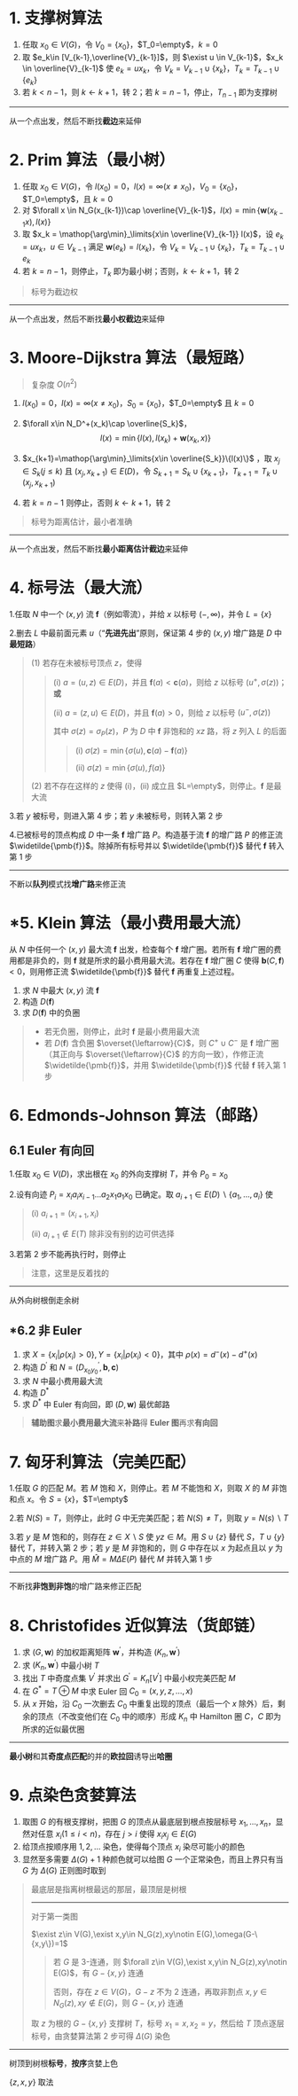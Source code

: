 # 1. 支撑树算法 

1. 任取 $x_0\in V(G)$，令 $V_0=\{x_0\}$，$T_0=\empty$，$k=0$ 
2. 取 $e_k\in [V_{k-1},\overline{V}_{k-1}]$，则 $\exist u \in V_{k-1}$，$x_k \in \overline{V}_{k-1}$ 使 $e_k=u x_k$，令 $V_k=V_{k-1}\cup \{x_k\}$，$T_k=T_{k-1}\cup\{e_k\}$ 
3. 若 $k<n-1$，则 $k\leftarrow k + 1$，转 2；若 $k=n-1$，停止，$T_{n-1}$ 即为支撑树

---

从一个点出发，然后不断找**截边**来延伸

# 2. Prim 算法（最小树）

1. 任取 $x_0\in V(G)$，令 $l(x_0) = 0$，$l(x)=\infty (x\neq x_0)$，$V_0=\{x_0\}$，$T_0=\empty$，且 $k=0$ 
2. 对 $\forall x \in N_G(x_{k-1})\cap \overline{V}_{k-1}$，$l(x)=\min\{\pmb{w}(x_{k-1}x),l(x)\}$ 
3. 取 $x_k = \mathop{\arg\min}_\limits{x\in \overline{V}_{k-1}} l(x)$，设 $e_k=u x_k$，$u\in V_{k-1}$ 满足 $\pmb{w}(e_k)=l(x_k)$，令 $V_k=V_{k-1}\cup\{x_k\}$，$T_k=T_{k-1}\cup{e_k}$ 
4. 若 $k=n-1$，则停止，$T_{k}$ 即为最小树；否则，$k\leftarrow k+1$，转 2

> 标号为截边权

---

从一个点出发，然后不断找**最小权截边**来延伸

# 3. Moore-Dijkstra 算法（最短路）

> 复杂度 $O(n^2)$ 

1. $l(x_0)=0$，$l(x)=\infty(x\neq x_0)$，$S_0=\{x_0\}$，$T_0=\empty$ 且 $k=0$ 

2. $\forall x\in N_D^+(x_k)\cap \overline{S_k}$，
   $$
   l(x)=\min\{l(x),l(x_k)+\pmb{w}(x_k,x)\}
   $$

3. $x_{k+1}=\mathop{\arg\min}_\limits{x\in \overline{S_k}}\{l(x)\}$ ，取 $x_j\in S_k(j\le k)$ 且 $(x_j,x_{k+1})\in E(D)$，令 $S_{k+1}=S_k\cup\{x_{k+1}\}$，$T_{k+1}=T_k \cup (x_j,x_{k+1})$ 

4. 若 $k=n-1$ 则停止，否则 $k\leftarrow k+1$，转 2

> 标号为距离估计，最小者准确

---

从一个点出发，然后不断找**最小距离估计截边**来延伸

# 4. 标号法（最大流）

1.任取 $N$ 中一个 $(x,y)$ 流 $\pmb{f}$（例如零流），并给 $x$ 以标号 $(-,\infty)$，并令 $L=\{x\}$ 

2.删去 $L$ 中最前面元素 $u$（“**先进先出**”原则，保证第 4 步的 $(x,y)$ 增广路是 $D$ 中**最短路**）

> (1) 若存在未被标号顶点 $z$，使得
>
> > (i) $a=(u,z)\in E(D)$，并且 $\pmb{f}(a)<\pmb{c}(a)$，则给 $z$ 以标号 $(u^+,\sigma(z))$；**或** 
> >
> > (ii) $a=(z,u)\in E(D)$，并且 $\pmb{f}(a)>0$，则给 $z$ 以标号 $(u^-,\sigma(z))$ 
> >
> > 其中 $\sigma(z)=\sigma_P(z)$，$P$ 为 $D$ 中 $\pmb{f}$ 非饱和的 $xz$ 路，将 $z$ 列入 $L$ 的后面
> >
> > > (i) $\sigma(z)=\min\{\sigma(u),\pmb{c}(a)-\pmb{f}(a)\}$ 
> > >
> > > (ii) $\sigma(z)=\min\{\sigma(u),f(a)\}$ 
>
> (2) 若不存在这样的 $z$ 使得 (i)，(ii) 成立且 $L=\empty$，则停止。$\pmb{f}$ 是最大流

3.若 $y$ 被标号，则进入第 $4$ 步；若 $y$ 未被标号，则转入第 2 步

4.已被标号的顶点构成 $D$ 中一条 $\pmb{f}$ 增广路 $P$。构造基于流 $\pmb{f}$ 的增广路 $P$ 的修正流 $\widetilde{\pmb{f}}$。除掉所有标号并以 $\widetilde{\pmb{f}}$ 替代 $\pmb{f}$ 转入第 1 步

---

不断以**队列**模式找**增广路**来修正流

# *5. Klein 算法（最小费用最大流）

从 $N$ 中任何一个 $(x,y)$ 最大流 $\pmb{f}$ 出发，检查每个 $\pmb{f}$ 增广圈。若所有 $\pmb{f}$ 增广圈的费用都是非负的，则 $\pmb{f}$ 就是所求的最小费用最大流。若存在 $\pmb{f}$ 增广圈 $C$ 使得 $\pmb{b}(C,\pmb{f})<0$，则用修正流 $\widetilde{\pmb{f}}$ 替代 $\pmb{f}$ 再重复上述过程。

1. 求 $N$ 中最大 $(x,y)$ 流 $\pmb{f}$ 
2. 构造 $D(\pmb{f})$ 
3. 求 $D(\pmb{f})$ 中的负圈

> - 若无负圈，则停止，此时 $\pmb{f}$ 是最小费用最大流
> - 若 $D(\pmb{f})$ 含负圈 $\overset{\leftarrow}{C}$，则 $C^+\cup C^-$ 是 $\pmb{f}$ 增广圈（其正向与 $\overset{\leftarrow}{C}$ 的方向一致），作修正流 $\widetilde{\pmb{f}}$，并用 $\widetilde{\pmb{f}}$ 代替 $\pmb{f}$ 转入第 1 步

# 6. Edmonds-Johnson 算法（邮路）

## 6.1 Euler 有向回

1.任取 $x_0\in V(D)$，求出根在 $x_0$ 的外向支撑树 $T$，并令 $P_0=x_0$ 

2.设有向迹 $P_i=x_ia_ix_{i-1}\dots a_2x_1a_1x_0$ 已确定。取 $a_{i+1}\in E(D)\backslash\{a_1,\dots,a_i\}$ 使

> (i) $a_{i+1}=(x_{i+1},x_i)$ 
>
> (ii) $a_{i+1}\notin E(T)$ 除非没有别的边可供选择

3.若第 2 步不能再执行时，则停止

> 注意，这里是反着找的

---

从外向树根倒走余树

## *6.2 非 Euler

1. 求 $X=\{x_i|\rho(x_i)>0\},Y=\{x_i|\rho(x_i)<0\}$，其中 $\rho(x)=d^-(x)-d^+(x)$ 
2. 构造 $D^\prime$ 和 $N=(D^\prime_{x_0y_0},\pmb{b},\pmb{c})$ 
3. 求 $N$ 中最小费用最大流
4. 构造 $D^*$ 
5. 求 $D^*$ 中 Euler 有向回，即 $(D,\pmb{w})$ 最优邮路

> **辅助图**求**最小费用最大流**来**补路**得 **Euler 图**再求**有向回**

# 7. 匈牙利算法（完美匹配）

1.任取 $G$ 的匹配 $M$。若 $M$ 饱和 $X$，则停止。若 $M$ 不能饱和 $X$，则取 $X$ 的 $M$ 非饱和点 $x$。令 $S=\{x\}$，$T=\empty$ 

2.若 $N(S)=T$，则停止，此时 $G$ 中无完美匹配；若 $N(S)\neq T$，则取 $y=N(s)\backslash T$ 

3.若 $y$ 是 $M$ 饱和的，则存在 $z\in X\backslash S$ 使 $yz\in M$。用 $S\cup \{z\}$ 替代 $S$，$T\cup\{y\}$ 替代 $T$，并转入第 2 步；若 $y$ 是 $M$ 非饱和的，则 $G$ 中存在以 $x$ 为起点且以 $y$ 为中点的 $M$ 增广路 $P$。用 $\hat{M}=M\Delta E(P)$ 替代 $M$ 并转入第 1 步

---

不断找**非饱到非饱**的增广路来修正匹配

# 8. Christofides 近似算法（货郎链）

1. 求 $(G,\pmb{w})$ 的加权距离矩阵 $\pmb{w}^\prime$，并构造 $(K_n,\pmb{w}^\prime)$ 
2. 求 $(K_n,\pmb{w}^\prime)$ 中最小树 $T$ 
3. 找出 $T$ 中奇度点集 $V^\prime$ 并求出 $G^\prime=K_n[V^\prime]$ 中最小权完美匹配 $M$ 
4. 在 $G^*=T\oplus M$ 中求 Euler 回 $C_0=(x,y,z,\dots,x)$ 
5. 从 $x$ 开始，沿 $C_0$ 一次删去 $C_0$ 中重复出现的顶点（最后一个 $x$ 除外）后，剩余的顶点（不改变他们在 $C_0$ 中的顺序）形成 $K_n$ 中 Hamilton 圈 $C$，$C$ 即为所求的近似最优圈

---

**最小树**和其**奇度点匹配**的并的**欧拉回**诱导出**哈圈** 

# 9. 点染色贪婪算法

1. 取图 $G$ 的有根支撑树，把图 $G$ 的顶点从最底层到根点按层标号 $x_1,\dots,x_n$，显然对任意 $x_i(1\le i<n)$，存在 $j>i$ 使得 $x_ix_j\in E(G)$ 
2. 给顶点按顺序用 $1,2,\dots$ 染色，使得每个顶点 $x_i$ 染尽可能小的颜色
3. 显然至多需要 $\Delta(G)+1$ 种颜色就可以给图 $G$ 一个正常染色，而且上界只有当 $G$ 为 $\Delta(G)$ 正则图时取到

> 最底层是指离树根最远的那层，最顶层是树根
>
> ---
>
> 对于第一类图
>
> $\exist z\in V(G),\exist x,y\in N_G(z),xy\notin E(G),\omega(G-\{x,y\})=1$ 
>
> > 若 $G$ 是 3-连通，则 $\forall z\in V(G),\exist x,y\in N_G(z),xy\notin E(G)$，有 $G-\{x,y\}$ 连通 
> >
> > 否则，存在 $z\in V(G)$，$G-z$ 不为 2 连通，再取非割点 $x,y\in N_G(z),xy\notin E(G)$，则 $G-\{x,y\}$ 连通
>
> 取 $z$ 为根的 $G-\{x,y\}$ 支撑树 $T$，标号 $x_1=x,x_2=y$，然后给 $T$ 顶点逐层标号，由贪婪算法第 2 步可得 $\Delta(G)$ 染色

---

树顶到树根**标号**，**按序**贪婪上色

$\{z,x,y\}$ 取法

